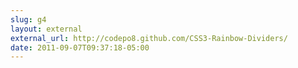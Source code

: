 ```yaml
---
slug: g4
layout: external
external_url: http://codepo8.github.com/CSS3-Rainbow-Dividers/
date: 2011-09-07T09:37:18-05:00
---
```

